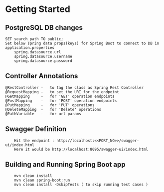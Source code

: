 # Getting Started

## PostgreSQL DB changes

	SET search_path TO public;
	Set below spring data props(keys) for Spring Boot to connect to DB in application.properties
		spring.datasource.url
		spring.datasource.username
		spring.datasource.password

## Controller Annotations

    @RestController -   to tag the class as Spring Rest Controller
    @RequestMapping -   to set the URI for the endpoint
    @GetMapping     -   for 'GET' operation endpoints
    @PostMapping    -   for 'POST' operation endpoints
    @PutMapping     -   for 'PUT' operations 
    @DeleteMapping  -   for 'Delete' operations
    @PathVariable   -   for url params


## Swagger Definition

        Hit the endpoint : http://localhost:<<PORT_NO>>/swagger-ui/index.html
        Here it would be http://localhost:8095/swagger-ui/index.html

## Building and Running Spring Boot app

        mvn clean install
        mvn clean spring-boot:run
        mvn clean install -DskipTests ( to skip running test cases )
